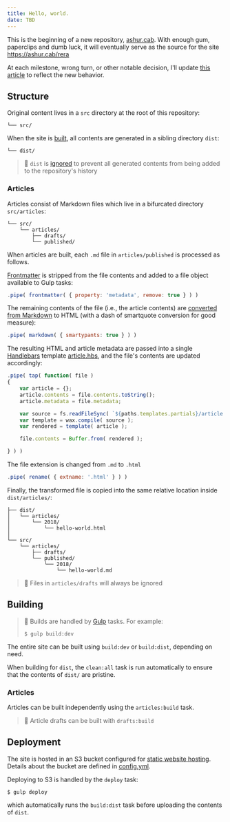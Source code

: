 ```yaml
---
title: Hello, world.
date: TBD
---
```


This is the beginning of a new repository, [ashur.cab][repo]. With enough gum, paperclips and dumb luck, it will eventually serve as the source for the site https://ashur.cab/rera

At each milestone, wrong turn, or other notable decision, I'll update [this article][hello-world] to reflect the new behavior.


## Structure

Original content lives in a `src` directory at the root of this repository:

```
└── src/
```

When the site is [built](#building), all contents are generated in a sibling directory `dist`:

```
└── dist/
```

> 🙈 `dist` is [ignored][gh-.gitignore] to prevent all generated contents from being added to the repository's history

### Articles

Articles consist of Markdown files which live in a bifurcated directory `src/articles`:

```
└── src/
    └── articles/
        ├── drafts/
        └── published/
```

When articles are built, each `.md` file in `articles/published` is processed as follows.

[Frontmatter][gulp-frontmatter] is stripped from the file contents and added to a file object available to Gulp tasks:

```javascript
.pipe( frontmatter( { property: 'metadata', remove: true } ) )
```

The remaining contents of the file (i.e., the article contents) are [converted from Markdown][gulp-markdown] to HTML (with a dash of smartquote conversion for good measure):

```javascript
.pipe( markdown( { smartypants: true } ) )
```

The resulting HTML and article metadata are passed into a single [Handlebars][handlebars] template [article.hbs][gh-article.hbs], and the file's contents are updated accordingly:

```javascript
.pipe( tap( function( file )
{
    var article = {};
    article.contents = file.contents.toString();
    article.metadata = file.metadata;

    var source = fs.readFileSync( `${paths.templates.partials}/article.hbs`, 'utf8' );
    var template = wax.compile( source );
    var rendered = template( article );

    file.contents = Buffer.from( rendered );

} ) )
```

The file extension is changed from `.md` to `.html`

```javascript
.pipe( rename( { extname: '.html' } ) )
```

Finally, the transformed file is copied into the same relative location inside `dist/articles/`:

```
├── dist/
│   └── articles/
│       └── 2018/
│           └── hello-world.html
│
└── src/
    └── articles/
        ├── drafts/
        └── published/
            └── 2018/
                └── hello-world.md

```

> 🙈 Files in `articles/drafts` will always be ignored


## Building

> 🥤 Builds are handled by [Gulp][gulp] tasks. For example:
>
> ```
> $ gulp build:dev
> ```

The entire site can be built using `build:dev` or `build:dist`, depending on need.

When building for `dist`, the `clean:all` task is run automatically to ensure that the contents of `dist/` are pristine.


### Articles

Articles can be built independently using the `articles:build` task.

> 📝 Article drafts can be built with `drafts:build`


## Deployment

The site is hosted in an S3 bucket configured for [static website hosting][s3-static]. Details about the bucket are defined in [config.yml][gh-config.yml].

Deploying to S3 is handled by the `deploy` task:

```
$ gulp deploy
```

which automatically runs the `build:dist` task before uploading the contents of `dist`.

<!-- Links  -->
[gh-.gitignore]: https://github.com/ashur/ashur.cab/blob/master/.gitignore
[gh-article.hbs]: https://github.com/ashur/ashur.cab/blob/master/src/templates/partials/article.hbs
[gh-config.yml]: https://github.com/ashur/ashur.cab/blob/master/config.yml
[gulp]: https://gulpjs.com
[gulp-frontmatter]: https://www.npmjs.com/package/gulp-front-matter
[gulp-markdown]: https://www.npmjs.com/package/gulp-markdown
[handlebars]: http://handlebarsjs.com
[hello-world]: https://ashur.cab/rera/articles/2018/hello-world.html
[repo]: https://github.com/ashur/ashur.cab
[s3-static]: https://docs.aws.amazon.com/AmazonS3/latest/dev/WebsiteHosting.html

